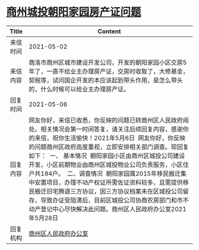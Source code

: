 # <a href="http://www.shangluo.gov.cn/zmhd/ldxxxx.jsp?urltype=leadermail.LeaderMailContentUrl&wbtreeid=1112&leadermailid=7206">商州城投朝阳家园房产证问题</a>
|Title|Content|
|:---:|---|
|来信时间|2021-05-02|
|来信内容|商洛市商州区城市建设开发公司，开发的朝阳家园小区交房5年了，一直不给业主办理房产证，交房时收取了，大修基金，契税等，试问国企开发的本应该起到带头作用，是怎么带头的，什么时候可以给业主办理房产证。|
|回复时间|2021-05-06|
|回复内容|网友你好，来信已收悉，你反映的问题已转商州区人民政府阅处。相关情况会第一时间答复，请关注后续回复内容，感谢你的来信，祝你生活愉快！2021年5月6日  网友你好，你反映的问题商州区政府高度重视，立即安排相关部门调查。现回复如下：  一、 基本情况  朝阳家园小区由商州区城投公司建设开发，小区前期物业由商州区城投物业公司负责服务，小区住户共184户。  二、调查情况  朝阳家园属2015年移民搬迁集中安置项目，办理不动产权证所需佐证资料较多，且需提供移民搬迁旧宅腾退三方协议，因三方协议档案未在区城投公司留存，导致办证受阻滞后，目前区城投公司协商农房部门和市不动产登记中心尽快解决此问题。商州区人民政府办公室2021年5月28日|
|回复机构|<a href="../../categories/agencies/商州区人民政府办公室.md">商州区人民政府办公室</a>|
